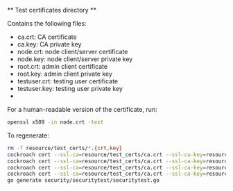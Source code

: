 ** Test certificates directory **

Contains the following files:

* ca.crt: CA certificate
* ca.key: CA private key
* node.crt: node client/server certificate
* node.key: node client/server private key
* root.crt: admin client certificate
* root.key: admin client private key
* testuser.crt: testing user certificate
* testuser.key: testing user private key
*

For a human-readable version of the certificate, run:
```bash
openssl x509 -in node.crt -text
```

To regenerate:
```bash
rm -f resource/test_certs/*.{crt,key}
cockroach cert --ssl-ca=resource/test_certs/ca.crt --ssl-ca-key=resource/test_certs/ca.key create-ca
cockroach cert --ssl-ca=resource/test_certs/ca.crt --ssl-ca-key=resource/test_certs/ca.key --ssl-cert=resource/test_certs/node.crt --ssl-cert-key=resource/test_certs/node.key create-node 127.0.0.1 localhost $(seq -f "roach%g.local" 0 99)
cockroach cert --ssl-ca=resource/test_certs/ca.crt --ssl-ca-key=resource/test_certs/ca.key --ssl-cert=resource/test_certs/root.crt --ssl-cert-key=resource/test_certs/root.key create-client root
cockroach cert --ssl-ca=resource/test_certs/ca.crt --ssl-ca-key=resource/test_certs/ca.key --ssl-cert=resource/test_certs/testuser.crt --ssl-cert-key=resource/test_certs/testuser.key create-client testuser
go generate security/securitytest/securitytest.go
```
